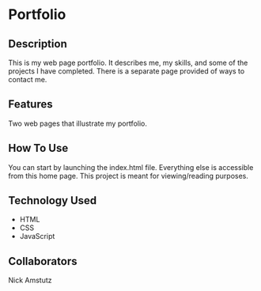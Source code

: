 # Portfolio

## Description
This is my web page portfolio. It describes me, my skills, and some of the projects I have completed. There is a separate page provided of ways to contact me.

## Features
Two web pages that illustrate my portfolio.

## How To Use
You can start by launching the index.html file. Everything else is accessible from this home page. This project is meant for viewing/reading purposes.

## Technology Used
- HTML
- CSS
- JavaScript

## Collaborators
Nick Amstutz
